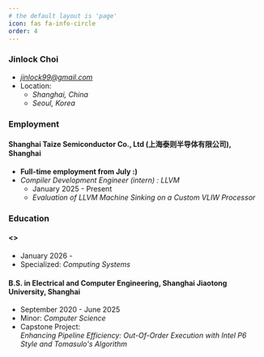 ```yaml
---
# the default layout is 'page'
icon: fas fa-info-circle
order: 4
---
```


### Jinlock Choi
- *jinlock99@gmail.com*
- Location:
    - *Shanghai, China*
    - *Seoul, Korea*

### Employment
#### **Shanghai Taize Semiconductor Co., Ltd (上海泰则半导体有限公司), Shanghai**
- **Full-time employment from July :)**
- *Compiler Development Engineer (intern) : LLVM*
    - January 2025 - Present
    - *Evaluation of LLVM Machine Sinking on a Custom VLIW Processor*
    

### Education
#### **<>**
- January 2026 - 
- Specialized: *Computing Systems*

#### **B.S. in Electrical and Computer Engineering, Shanghai Jiaotong University, Shanghai**
- September 2020 - June 2025
- Minor: *Computer Science*
- Capstone Project:  
    *Enhancing Pipeline Efficiency: Out-Of-Order Execution with Intel P6  Style and Tomasulo's Algorithm*
